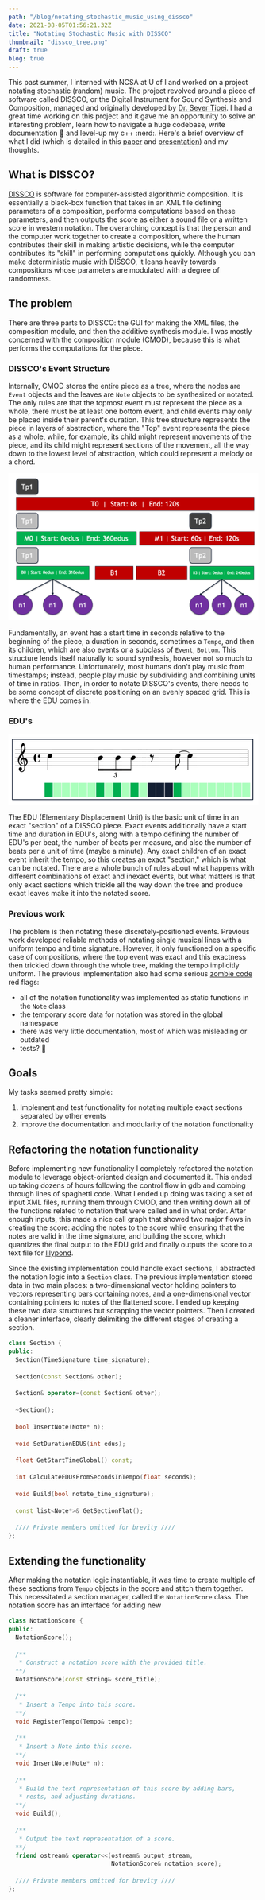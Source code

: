 ```yaml
---
path: "/blog/notating_stochastic_music_using_dissco"
date: 2021-08-05T01:56:21.32Z
title: "Notating Stochastic Music with DISSCO"
thumbnail: "dissco_tree.png"
draft: true
blog: true
---
```


This past summer, I interned with NCSA at U of I and worked on a project notating stochastic (random) music. The project revolved around a piece of software called DISSCO, or the Digital Instrument for Sound Synthesis and Composition, managed and originally developed by [Dr. Sever Tipei](http://cmp.music.illinois.edu/people/tipei/index.html). I had a great time working on this project and it gave me an opportunity to solve an interesting problem, learn how to navigate a huge codebase, write documentation :grimacing: and level-up my c++ :nerd:. Here's a brief overview of what I did (which is detailed in this [paper](/AndrewOralsFinalReport.pdf) and [presentation](https://www.youtube.com/watch?v=20JLKKQ6odk)) and my thoughts.

## What is DISSCO?

[DISSCO](https://github.com/tipei/DISSCO-2.0.2) is software for computer-assisted algorithmic composition. It is essentially a black-box function that takes in an XML file defining parameters of a composition, performs computations based on these parameters, and then outputs the score as either a sound file or a written score in western notation. The overarching concept is that the person and the computer work together to create a composition, where the human contributes their skill in making artistic decisions, while the computer contributes its "skill" in performing computations quickly. Although you can make deterministic music with DISSCO, it leans heavily towards compositions whose parameters are modulated with a degree of randomness.

## The problem

There are three parts to DISSCO: the GUI for making the XML files, the composition module, and then the additive synthesis module. I was mostly concerned with the composition module (CMOD), because this is what performs the computations for the piece. 

### DISSCO's Event Structure

Internally, CMOD stores the entire piece as a tree, where the nodes are `Event` objects and the leaves are `Note` objects to be synthesized or notated. The only rules are that the topmost event must represent the piece as a whole, there must be at least one bottom event, and child events may only be placed inside their parent's duration. This tree structure represents the piece in layers of abstraction, where the "Top" event represents the piece as a whole, while, for example, its child might represent movements of the piece, and its child might represent sections of the movement, all the way down to the lowest level of abstraction, which could represent a melody or a chord. 

![DISSCO Tree](../../images/dissco_tree.png)

Fundamentally, an event has a start time in seconds relative to the beginning of the piece, a duration in seconds, sometimes a `Tempo`, and then its children, which are also events or a subclass of `Event`, `Bottom`. This structure lends itself naturally to sound synthesis, however not so much to human performance. Unfortunately, most humans don't play music from timestamps; instead, people play music by subdividing and combining units of time in ratios. Then, in order to notate DISSCO's events, there needs to be some concept of discrete positioning on an evenly spaced grid. This is where the EDU comes in.

### EDU's

![EDUs](../../images/edus.png)

The EDU (Elementary Displacement Unit) is the basic unit of time in an exact "section" of a DISSCO piece. Exact events additionally have a start time and duration in EDU's, along with a tempo defining the number of EDU's per beat, the number of beats per measure, and also the number of beats per a unit of time (maybe a minute). Any exact children of an exact event inherit the tempo, so this creates an exact "section," which is what can be notated. There are a whole bunch of rules about what happens with different combinations of exact and inexact events, but what matters is that only exact sections which trickle all the way down the tree and produce exact leaves make it into the notated score.

### Previous work

The problem is then notating these discretely-positioned events. Previous work developed reliable methods of notating single musical lines with a uniform tempo and time signature. However, it only functioned on a specific case of compositions, where the top event was exact and this exactness then trickled down through the whole tree, making the tempo implicitly uniform. The previous implementation also had some serious [zombie code](https://techbeacon.com/app-dev-testing/zombie-code-when-maintainability-goes-out-window) red flags:

- all of the notation functionality was implemented as static functions in the `Note` class
- the temporary score data for notation was stored in the global namespace
- there was very little documentation, most of which was misleading or outdated
- tests? :grimacing:

## Goals

My tasks seemed pretty simple:

1. Implement and test functionality for notating multiple exact sections separated by other events
2. Improve the documentation and modularity of the notation functionality

## Refactoring the notation functionality

Before implementing new functionality I completely refactored the notation module to leverage object-oriented design and documented it. This ended up taking dozens of hours following the control flow in gdb and combing through lines of spaghetti code. What I ended up doing was taking a set of input XML files, running them through CMOD, and then writing down all of the functions related to notation that were called and in what order. After enough inputs, this made a nice call graph that showed two major flows in creating the score: adding the notes to the score while ensuring that the notes are valid in the time signature, and building the score, which quantizes the final output to the EDU grid and finally outputs the score to a text file for [lilypond](https://lilypond.org/).

Since the existing implementation could handle exact sections, I abstracted the notation logic into a `Section` class. The previous implementation stored data in two main places: a two-dimensional vector holding pointers to vectors representing bars containing notes, and a one-dimensional vector containing pointers to notes of the flattened score. I ended up keeping these two data structures but scrapping the vector pointers. Then I created a cleaner interface, clearly delimiting the different stages of creating a section.

```cpp
class Section {
public:
  Section(TimeSignature time_signature);

  Section(const Section& other);

  Section& operator=(const Section& other);

  ~Section();

  bool InsertNote(Note* n);

  void SetDurationEDUS(int edus);

  float GetStartTimeGlobal() const;

  int CalculateEDUsFromSecondsInTempo(float seconds);

  void Build(bool notate_time_signature);

  const list<Note*>& GetSectionFlat();

  //// Private members omitted for brevity ////
};
```

## Extending the functionality

After making the notation logic instantiable, it was time to create multiple of these sections from `Tempo` objects in the score and stitch them together. This necessitated a section manager, called the `NotationScore` class. The notation score has an interface for adding new 

```cpp
class NotationScore {
public:
  NotationScore();

  /**
   * Construct a notation score with the provided title.
  **/
  NotationScore(const string& score_title);

  /**
   * Insert a Tempo into this score.
  **/
  void RegisterTempo(Tempo& tempo);

  /**
   * Insert a Note into this score.
  **/
  void InsertNote(Note* n);
  
  /**
   * Build the text representation of this score by adding bars,
   * rests, and adjusting durations.
  **/
  void Build();

  /**
   * Output the text representation of a score.
  **/
  friend ostream& operator<<(ostream& output_stream, 
                             NotationScore& notation_score);

  //// Private members omitted for brevity ////
};
```